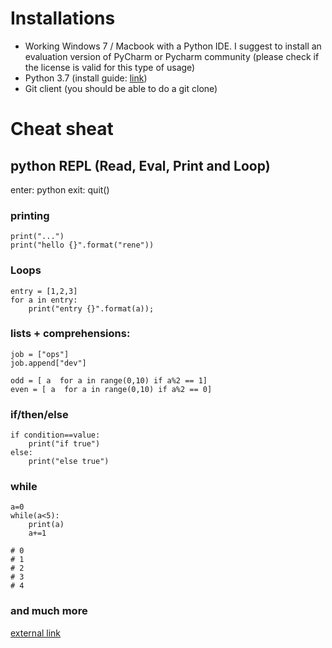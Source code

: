 # Installations

* Working Windows 7 / Macbook with a Python IDE. I suggest to install an evaluation version of PyCharm or Pycharm community (please check if the license is valid for this type of usage) 
* Python 3.7 (install guide: [link](https://www.guru99.com/how-to-install-python.html))
* Git client (you should be able to do a git clone)

# Cheat sheat

## python REPL (Read, Eval, Print and Loop) 

enter: python
exit: quit()

### printing

```
print("...")
print("hello {}".format("rene"))
```

### Loops

```
entry = [1,2,3]
for a in entry:
    print("entry {}".format(a));
```

### lists +  comprehensions:

```
job = ["ops"]
job.append["dev"]

odd = [ a  for a in range(0,10) if a%2 == 1]
even = [ a  for a in range(0,10) if a%2 == 0]
```

### if/then/else

```
if condition==value:
    print("if true")
else:
    print("else true")
```

### while 
   
```
a=0
while(a<5):
    print(a)
    a+=1

# 0
# 1
# 2
# 3
# 4
```  
### and much more

[external link](https://perso.limsi.fr/pointal/_media/python:cours:mementopython3-english.pdf)
